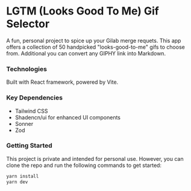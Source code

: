 # LGTM (Looks Good To Me) Gif Selector

A fun, personal project to spice up your Gilab merge requets. This app offers a collection of 50 handpicked "looks-good-to-me" gifs to choose from. Additional you can convert any GIPHY link into Markdown.

### Technologies

Built with React framework, powered by Vite.

### Key Dependencies

- Tailwind CSS
- Shadencn/ui for enhanced UI components
- Sonner
- Zod

### Getting Started

This project is private and intended for personal use. However, you can clone the repo and run the following commands to get started:

```bash
yarn install
yarn dev
```
